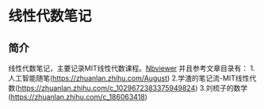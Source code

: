 # 线性代数笔记
## 简介
线性代数笔记，主要记录MIT线性代数课程。[Nbviewer](https://study.163.com/course/introduction/1003649037.htm)
并且参考文章目录有：
1.人工智能随笔(https://zhuanlan.zhihu.com/August)
2.学渣的笔记流-MIT线性代数(https://zhuanlan.zhihu.com/c_1029672383375949824)
3.刘梳子的数学(https://zhuanlan.zhihu.com/c_186063418)
